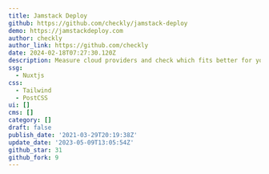 ```yaml
---
title: Jamstack Deploy
github: https://github.com/checkly/jamstack-deploy
demo: https://jamstackdeploy.com
author: checkly
author_link: https://github.com/checkly
date: 2024-02-18T07:27:30.120Z
description: Measure cloud providers and check which fits better for your Jamstack App.
ssg:
  - Nuxtjs
css:
  - Tailwind
  - PostCSS
ui: []
cms: []
category: []
draft: false
publish_date: '2021-03-29T20:19:38Z'
update_date: '2023-05-09T13:05:54Z'
github_star: 31
github_fork: 9
---
```

